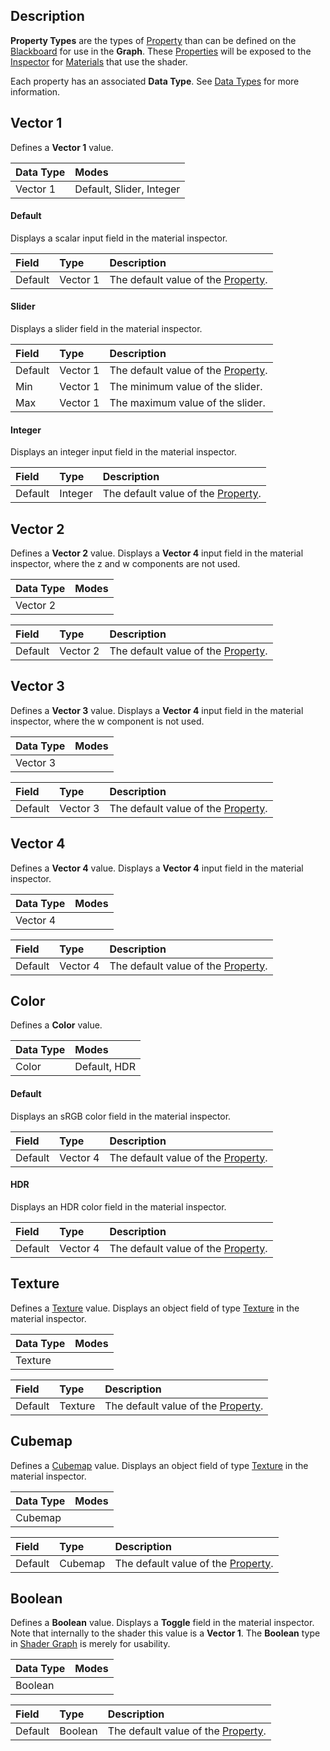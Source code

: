 ## Description

**Property Types** are the types of [Property](https://docs.unity3d.com/Manual/SL-Properties.html) than can be defined on the [Blackboard](https://github.com/Unity-Technologies/ShaderGraph/wiki/Blackboard) for use in the **Graph**. These [Properties](https://docs.unity3d.com/Manual/SL-Properties.html) will be exposed to the [Inspector](https://docs.unity3d.com/Manual/UsingTheInspector.html) for [Materials](https://docs.unity3d.com/Manual/class-Material.html) that use the shader.

Each property has an associated **Data Type**. See [Data Types](https://github.com/Unity-Technologies/ShaderGraph/wiki/Data-Types) for more information.

## Vector 1

Defines a **Vector 1** value.

| Data Type    | Modes |
|:-------------|:------|
| Vector 1 | Default, Slider, Integer |

#### Default

Displays a scalar input field in the material inspector.

| Field        | Type  | Description |
|:-------------|:------|:------------|
| Default | Vector 1 | The default value of the [Property](https://docs.unity3d.com/Manual/SL-Properties.html).

#### Slider

Displays a slider field in the material inspector.

| Field        | Type  | Description |
|:-------------|:------|:------------|
| Default | Vector 1 |  The default value of the [Property](https://docs.unity3d.com/Manual/SL-Properties.html).
| Min | Vector 1 | The minimum value of the slider.
| Max | Vector 1 | The maximum value of the slider.

#### Integer

Displays an integer input field in the material inspector.

| Field        | Type  | Description |
|:-------------|:------|:------------|
| Default | Integer | The default value of the [Property](https://docs.unity3d.com/Manual/SL-Properties.html).

## Vector 2

Defines a **Vector 2** value. Displays a **Vector 4** input field in the material inspector, where the z and w components are not used.

| Data Type    | Modes |
|:-------------|:------|
| Vector 2 |  |

| Field        | Type  | Description |
|:-------------|:------|:------------|
| Default | Vector 2 | The default value of the [Property](https://docs.unity3d.com/Manual/SL-Properties.html).

## Vector 3

Defines a **Vector 3** value. Displays a **Vector 4** input field in the material inspector, where the w component is not used.

| Data Type    | Modes |
|:-------------|:------|
| Vector 3 |  |

| Field        | Type  | Description |
|:-------------|:------|:------------|
| Default | Vector 3 | The default value of the [Property](https://docs.unity3d.com/Manual/SL-Properties.html).

## Vector 4

Defines a **Vector 4** value. Displays a **Vector 4** input field in the material inspector.

| Data Type    | Modes |
|:-------------|:------|
| Vector 4 |  |

| Field        | Type  | Description |
|:-------------|:------|:------------|
| Default | Vector 4 | The default value of the [Property](https://docs.unity3d.com/Manual/SL-Properties.html).

## Color

Defines a **Color** value.

| Data Type    | Modes |
|:-------------|:------|
| Color | Default, HDR |

#### Default

Displays an sRGB color field in the material inspector.

| Field        | Type  | Description |
|:-------------|:------|:------------|
| Default | Vector 4 | The default value of the [Property](https://docs.unity3d.com/Manual/SL-Properties.html).

#### HDR

Displays an HDR color field in the material inspector.

| Field        | Type  | Description |
|:-------------|:------|:------------|
| Default | Vector 4 | The default value of the [Property](https://docs.unity3d.com/Manual/SL-Properties.html).

## Texture

Defines a [Texture](https://docs.unity3d.com/Manual/class-TextureImporter.html) value. Displays an object field of type [Texture](https://docs.unity3d.com/Manual/class-TextureImporter.html) in the material inspector.

| Data Type    | Modes |
|:-------------|:------|
| Texture |  |

| Field        | Type  | Description |
|:-------------|:------|:------------|
| Default | Texture | The default value of the [Property](https://docs.unity3d.com/Manual/SL-Properties.html).

## Cubemap

Defines a [Cubemap](https://docs.unity3d.com/Manual/class-Cubemap.html) value. Displays an object field of type [Texture](https://docs.unity3d.com/Manual/class-TextureImporter.html) in the material inspector.

| Data Type    | Modes |
|:-------------|:------|
| Cubemap |  |

| Field        | Type  | Description |
|:-------------|:------|:------------|
| Default | Cubemap | The default value of the [Property](https://docs.unity3d.com/Manual/SL-Properties.html).

## Boolean

Defines a **Boolean** value. Displays a **Toggle** field in the material inspector. Note that internally to the shader this value is a **Vector 1**. The **Boolean** type in [Shader Graph](https://github.com/Unity-Technologies/ShaderGraph/wiki/Shader-Graph) is merely for usability. 

| Data Type    | Modes |
|:-------------|:------|
| Boolean |  |

| Field        | Type  | Description |
|:-------------|:------|:------------|
| Default | Boolean | The default value of the [Property](https://docs.unity3d.com/Manual/SL-Properties.html).